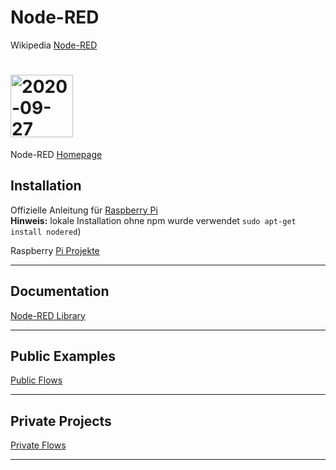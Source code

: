 # Node-RED
Wikipedia [Node-RED ](https://de.wikipedia.org/wiki/Node-RED)  

# <img width="100" alt="2020-09-27" src="https://nodered.org/about/resources/media/node-red-icon-2.png">  
Node-RED [Homepage](https://nodered.org/) 

## Installation
Offizielle Anleitung für [Raspberry Pi](https://nodered.org/docs/getting-started/raspberrypi)  
**Hinweis:** lokale Installation ohne npm wurde verwendet ```sudo apt-get install nodered```)

Raspberry [Pi Projekte](https://github.com/griemide/RPi)  

---

## Documentation

[Node-RED Library](https://flows.nodered.org/)  

---
## Public Examples
[Public Flows](flows/readme.md)  

---
## Private Projects
[Private Flows](https://github.com/griemide/NR/readme.md)  

---
[]()  
[]()  
[]()  
